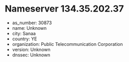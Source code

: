 # Nameserver 134.35.202.37

* as_number: 30873
* name: Unknown
* city: Sanaa
* country: YE
* organization: Public Telecommunication Corporation
* version: Unknown
* dnssec: Unknown
